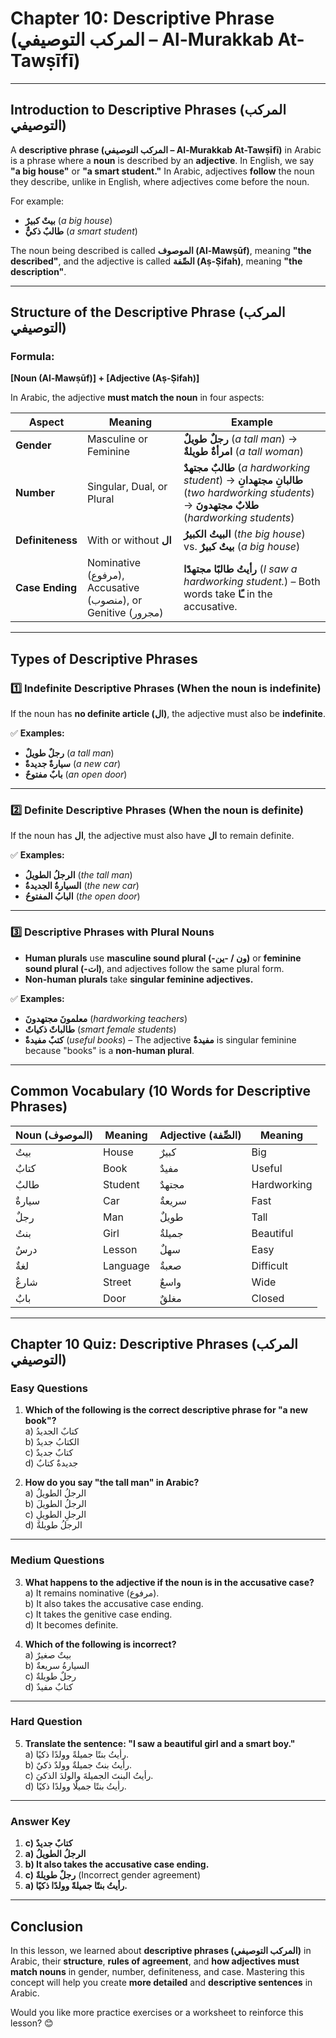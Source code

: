# **Chapter 10: Descriptive Phrase (المركب التوصيفي – Al-Murakkab At-Tawṣīfī)**

---

## **Introduction to Descriptive Phrases (المركب التوصيفي)**

A **descriptive phrase (المركب التوصيفي – Al-Murakkab At-Tawṣīfī)** in Arabic is a phrase where a **noun** is described by an **adjective**. In English, we say **"a big house"** or **"a smart student."** In Arabic, adjectives **follow** the noun they describe, unlike in English, where adjectives come before the noun.

For example:

* **بيتٌ كبيرٌ** (*a big house*)  
* **طالبٌ ذكيٌّ** (*a smart student*)

The noun being described is called **الموصوف (Al-Mawṣūf)**, meaning **"the described"**, and the adjective is called **الصِّفة (Aṣ-Ṣifah)**, meaning **"the description"**.

---

## **Structure of the Descriptive Phrase (المركب التوصيفي)**

### **Formula:**

**\[Noun (Al-Mawṣūf)\] \+ \[Adjective (Aṣ-Ṣifah)\]**

In Arabic, the adjective **must match the noun** in four aspects:

| Aspect | Meaning | Example |
| ----- | ----- | ----- |
| **Gender** | Masculine or Feminine | **رجلٌ طويلٌ** (*a tall man*) → **امرأةٌ طويلةٌ** (*a tall woman*) |
| **Number** | Singular, Dual, or Plural | **طالبٌ مجتهدٌ** (*a hardworking student*) → **طالبانِ مجتهدانِ** (*two hardworking students*) → **طلابٌ مجتهدونَ** (*hardworking students*) |
| **Definiteness** | With or without **ال** | **البيتُ الكبيرُ** (*the big house*) vs. **بيتٌ كبيرٌ** (*a big house*) |
| **Case Ending** | Nominative (مرفوع), Accusative (منصوب), or Genitive (مجرور) | **رأيتُ طالبًا مجتهدًا** (*I saw a hardworking student.*) – Both words take **ـًا** in the accusative. |

---

## **Types of Descriptive Phrases**

### **1️⃣ Indefinite Descriptive Phrases (When the noun is indefinite)**

If the noun has **no definite article (ال)**, the adjective must also be **indefinite**.

✅ **Examples:**

* **رجلٌ طويلٌ** (*a tall man*)  
* **سيارةٌ جديدةٌ** (*a new car*)  
* **بابٌ مفتوحٌ** (*an open door*)

---

### **2️⃣ Definite Descriptive Phrases (When the noun is definite)**

If the noun has **ال**, the adjective must also have **ال** to remain definite.

✅ **Examples:**

* **الرجلُ الطويلُ** (*the tall man*)  
* **السيارةُ الجديدةُ** (*the new car*)  
* **البابُ المفتوحُ** (*the open door*)

---

### **3️⃣ Descriptive Phrases with Plural Nouns**

* **Human plurals** use **masculine sound plural (-ون / \-ين)** or **feminine sound plural (-ات)**, and adjectives follow the same plural form.  
* **Non-human plurals** take **singular feminine adjectives.**

✅ **Examples:**

* **معلمونَ مجتهدونَ** (*hardworking teachers*)  
* **طالباتٌ ذكياتٌ** (*smart female students*)  
* **كتبٌ مفيدةٌ** (*useful books*) – The adjective **مفيدةٌ** is singular feminine because "books" is a **non-human plural**.

---

## **Common Vocabulary (10 Words for Descriptive Phrases)**

| Noun (الموصوف) | Meaning | Adjective (الصِّفة) | Meaning |
| ----- | ----- | ----- | ----- |
| بيتٌ | House | كبيرٌ | Big |
| كتابٌ | Book | مفيدٌ | Useful |
| طالبٌ | Student | مجتهدٌ | Hardworking |
| سيارةٌ | Car | سريعةٌ | Fast |
| رجلٌ | Man | طويلٌ | Tall |
| بنتٌ | Girl | جميلةٌ | Beautiful |
| درسٌ | Lesson | سهلٌ | Easy |
| لغةٌ | Language | صعبةٌ | Difficult |
| شارعٌ | Street | واسعٌ | Wide |
| بابٌ | Door | مغلقٌ | Closed |

---

## **Chapter 10 Quiz: Descriptive Phrases (المركب التوصيفي)**

### **Easy Questions**

1. **Which of the following is the correct descriptive phrase for "a new book"?**  
    a) كتابٌ الجديدُ  
    b) الكتابُ جديدٌ  
    c) كتابٌ جديدٌ  
    d) جديدةٌ كتابٌ

2. **How do you say "the tall man" in Arabic?**  
    a) الرجلُ الطويلُ  
    b) الرجلُ الطويلَ  
    c) الرجلِ الطويلِ  
    d) الرجلُ طويلةٌ

---

### **Medium Questions**

3. **What happens to the adjective if the noun is in the accusative case?**  
    a) It remains nominative (مرفوع).  
    b) It also takes the accusative case ending.  
    c) It takes the genitive case ending.  
    d) It becomes definite.

4. **Which of the following is incorrect?**  
    a) بيتٌ صغيرٌ  
    b) السيارةُ سريعةٌ  
    c) رجلٌ طويلةٌ  
    d) كتابٌ مفيدٌ

---

### **Hard Question**

5. **Translate the sentence: "I saw a beautiful girl and a smart boy."**  
    a) رأيتُ بنتًا جميلةً وولدًا ذكيًا.  
    b) رأيتُ بنتٌ جميلةٌ وولدٌ ذكيٌ.  
    c) رأيتُ البنتَ الجميلةَ والولدَ الذكيَ.  
    d) رأيتُ بنتًا جميلًا وولدًا ذكيًا.

---

### **Answer Key**

1. **c) كتابٌ جديدٌ**  
2. **a) الرجلُ الطويلُ**  
3. **b) It also takes the accusative case ending.**  
4. **c) رجلٌ طويلةٌ** (Incorrect gender agreement)  
5. **a) رأيتُ بنتًا جميلةً وولدًا ذكيًا.**

---

## **Conclusion**

In this lesson, we learned about **descriptive phrases (المركب التوصيفي)** in Arabic, their **structure**, **rules of agreement**, and **how adjectives must match nouns** in gender, number, definiteness, and case. Mastering this concept will help you create **more detailed** and **descriptive sentences** in Arabic.

Would you like more practice exercises or a worksheet to reinforce this lesson? 😊

